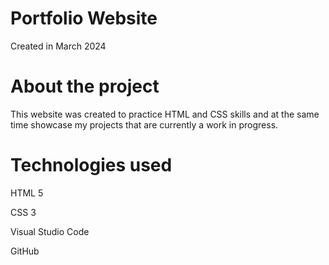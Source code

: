 # Portfolio Website
Created in March 2024

# About the project

This website was created to practice HTML and CSS skills and at the same time showcase my projects that are currently a work in progress.

# Technologies used
HTML 5

CSS 3

Visual Studio Code

GitHub
